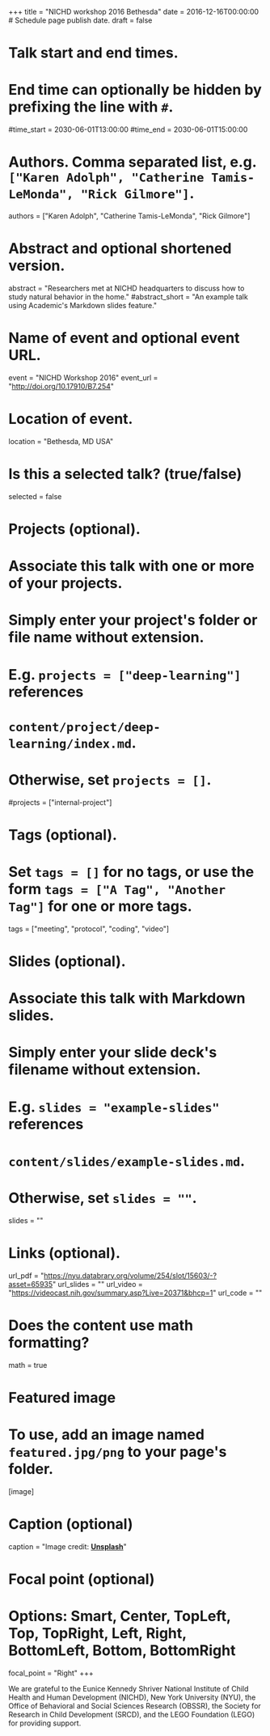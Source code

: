 +++
title = "NICHD workshop 2016 Bethesda"
date = 2016-12-16T00:00:00  # Schedule page publish date.
draft = false

# Talk start and end times.
#   End time can optionally be hidden by prefixing the line with `#`.
#time_start = 2030-06-01T13:00:00
#time_end = 2030-06-01T15:00:00

# Authors. Comma separated list, e.g. `["Karen Adolph", "Catherine Tamis-LeMonda", "Rick Gilmore"]`.
authors = ["Karen Adolph", "Catherine Tamis-LeMonda", "Rick Gilmore"]

# Abstract and optional shortened version.
abstract = "Researchers met at NICHD headquarters to discuss how to study natural behavior in the home."
#abstract_short = "An example talk using Academic's Markdown slides feature."

# Name of event and optional event URL.
event = "NICHD Workshop 2016"
event_url = "http://doi.org/10.17910/B7.254"

# Location of event.
location = "Bethesda, MD USA"

# Is this a selected talk? (true/false)
selected = false

# Projects (optional).
#   Associate this talk with one or more of your projects.
#   Simply enter your project's folder or file name without extension.
#   E.g. `projects = ["deep-learning"]` references 
#   `content/project/deep-learning/index.md`.
#   Otherwise, set `projects = []`.
#projects = ["internal-project"]

# Tags (optional).
#   Set `tags = []` for no tags, or use the form `tags = ["A Tag", "Another Tag"]` for one or more tags.
tags = ["meeting", "protocol", "coding", "video"]

# Slides (optional).
#   Associate this talk with Markdown slides.
#   Simply enter your slide deck's filename without extension.
#   E.g. `slides = "example-slides"` references 
#   `content/slides/example-slides.md`.
#   Otherwise, set `slides = ""`.
slides = ""

# Links (optional).
url_pdf = "https://nyu.databrary.org/volume/254/slot/15603/-?asset=65935"
url_slides = ""
url_video = "https://videocast.nih.gov/summary.asp?Live=20371&bhcp=1"
url_code = ""

# Does the content use math formatting?
math = true

# Featured image
# To use, add an image named `featured.jpg/png` to your page's folder. 
[image]
  # Caption (optional)
  caption = "Image credit: [**Unsplash**](https://unsplash.com/photos/bzdhc5b3Bxs)"

  # Focal point (optional)
  # Options: Smart, Center, TopLeft, Top, TopRight, Left, Right, BottomLeft, Bottom, BottomRight
  focal_point = "Right"
+++

We are grateful to the Eunice Kennedy Shriver National Institute of Child Health and Human Development (NICHD), New York University (NYU), the Office of Behavioral and Social Sciences Research (OBSSR), the Society for Research in Child Development (SRCD), and the LEGO Foundation (LEGO) for providing support.

